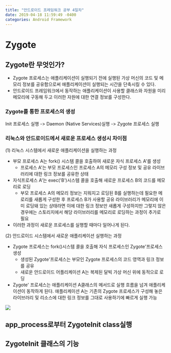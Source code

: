 ```yaml
---
title: "안드로이드 프레임워크 공부 4일차"
date: 2019-04-18 11:59:49 -0400
categories: Android Framework
---
```


Zygote
=============

Zygote란 무엇인가? 
-------------
* Zygote 프로세스는 애플리케이션이 실행되기 전에 실행된 가상 머신의 코드 및 메모리 정보를 공유함으로써 애플리케이션이 실행되는 시간을 단축시킬 수 있다.
* 안드로이드 프레임워크에서 동작하는 애플리케이션이 사용할 클래스와 자원을 미리 메모리에 구동해 두고 이러한 자원에 대한 연결 정보를 구성한다.

### Zygote를 통한 프로세스의 생성
Init 프로세스 실행 -> Daemon (Native Services)실행 -> Zygote 프로세스 실행

### 리눅스와 안드로이드에서 새로운 프로세스 생성시 차이점
(1) 리눅스 시스템에서 새로운 애플리케이션을 실행하는 과정
* 부모 프로세스 A는 fork() 시스템 콜을 호출하여 새로운 자식 프로세스 A'를 생성
  - 프로세스 A'는 부모 프로세스인 프로세스 A의 메모리 구성 정보 및 공유 라이브러리에 대한 링크 정보를 공유한 상태
* 자식프로세스 A'는 exec('B')시스템 콜을 호출해 새로운 프로세스 B의 코드를 메모리로 로딩
  - 부모 프로세스 A의 메모리 정보는 지워지고 로딩된 B를 실행하는데 필요한 메로리를 새롭게 구성한 후 프로세스 B가 사용할 공유 라이브러리가 메모리에 이미 로딩돼 있는 상태라면 이에 대한 링크 정보만 새롭게 구성하지만 그렇지 않은 경우에는 스토리지에서 해당 라이브러리를 메모리로 로딩하는 과정이 추가로 필요
* 이러한 과정이 새로운 프로세스를 실행할 때마다 일어나게 된다.

(2) 안드로이드 시스템에서 새로운 애플리케이션 실행하는 과정
* Zygote 프로세스는 fork()시스템 콜을 호출해 자식 프로세스인 Zygote'프로세스 생성
  - 생성된 Zygote'프로세스는 부모인 Zygote 프로세스의 코드 영역과 링크 정보를 공유
  - 새로운 안드로이드 어플리케이션 A는 복제된 달빅 가상 머신 위에 동적으로 로딩
* Zygote' 프로세스는 애플리케이션 A클래스의 메서드로 실행 흐름을 넘겨 애플리케이션이 동작하게 된다. 애플리케이션 A는 기존의 Zygote 프로세스가 구성해 놓은 라이브러리 및 리소스에 대한 링크 정보를 그대로 사용하기에 빠르게 실행 가능
<img src="https://user-images.githubusercontent.com/48199401/56362282-68e9ac80-6224-11e9-8583-51e647c59e40.jpg">

app_process로부터 ZygoteInit class실행
-------------


ZygoteInit 클래스의 기능
-------------



